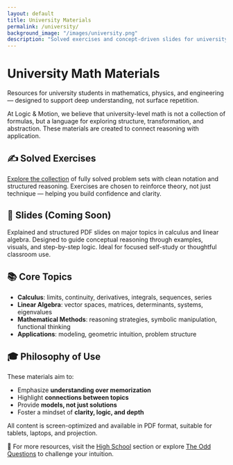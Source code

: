 ```yaml
---
layout: default
title: University Materials
permalink: /university/
background_image: "/images/university.png"
description: "Solved exercises and concept-driven slides for university-level calculus, linear algebra, and more."
---
```


<div class="content-box">
  <h1>University Math Materials</h1>
  <p>
    Resources for university students in mathematics, physics, and engineering — designed to support deep understanding, not surface repetition.
  </p>
  <p>
    At Logic & Motion, we believe that university-level math is not a collection of formulas, but a language for exploring structure, transformation, and abstraction. These materials are created to connect reasoning with application.
  </p>
</div>

<div class="content-box">
  <h2>✍️ Solved Exercises</h2>
  <p>
    <a href="/university/solved-exercises/">Explore the collection</a> of fully solved problem sets with clean notation and structured reasoning.  
    Exercises are chosen to reinforce theory, not just technique — helping you build confidence and clarity.
  </p>
</div>

<div class="content-box">
  <h2>🧩 Slides (Coming Soon)</h2>
  <p>
    Explained and structured PDF slides on major topics in calculus and linear algebra.  
    Designed to guide conceptual reasoning through examples, visuals, and step-by-step logic.  
    Ideal for focused self-study or thoughtful classroom use.
  </p>
</div>



<div class="content-box">
  <h2>📚 Core Topics</h2>
  <ul>
    <li><strong>Calculus</strong>: limits, continuity, derivatives, integrals, sequences, series</li>
    <li><strong>Linear Algebra</strong>: vector spaces, matrices, determinants, systems, eigenvalues</li>
    <li><strong>Mathematical Methods</strong>: reasoning strategies, symbolic manipulation, functional thinking</li>
    <li><strong>Applications</strong>: modeling, geometric intuition, problem structure</li>
  </ul>
</div>

<div class="content-box">
  <h2>🎓 Philosophy of Use</h2>
  <p>
    These materials aim to:
  </p>
  <ul>
    <li>Emphasize <strong>understanding over memorization</strong></li>
    <li>Highlight <strong>connections between topics</strong></li>
    <li>Provide <strong>models, not just solutions</strong></li>
    <li>Foster a mindset of <strong>clarity, logic, and depth</strong></li>
  </ul>
  <p>
    All content is screen-optimized and available in PDF format, suitable for tablets, laptops, and projection.
  </p>
</div>

<div class="content-box">
  <p>
    📎 For more resources, visit the <a href="/high-school/">High School</a> section or explore <a href="/odd-questions/">The Odd Questions</a> to challenge your intuition.
  </p>
</div>
